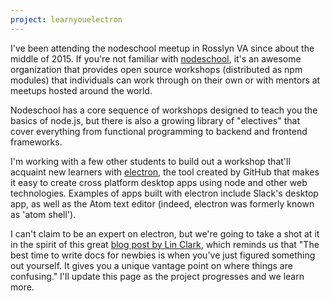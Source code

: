 ```yaml
---
project: learnyouelectron
---
```

I've been attending the nodeschool meetup in Rosslyn VA since about the middle of 2015. If you're not familiar with [nodeschool][nodeschool], it's an awesome organization that provides open source workshops (distributed as npm modules) that individuals can work through on their own or with mentors at meetups hosted around the world.

Nodeschool has a core sequence of workshops designed to teach you the basics of node.js, but there is also a growing library of "electives" that cover everything from functional programming to backend and frontend frameworks.

I'm working with a few other students to build out a workshop that'll acquaint new learners with [electron][electron], the tool created by GitHub that makes it easy to create cross platform desktop apps using node and other web technologies. Examples of apps built with electron include Slack's desktop app, as well as the Atom text editor (indeed, electron was formerly known as 'atom shell').

I can't claim to be an expert on electron, but we're going to take a shot at it in the spirit of this great [blog post by Lin Clark][lin], which reminds us that "The best time to write docs for newbies is when you've just figured something out yourself. It gives you a unique vantage point on where things are confusing." I'll update this page as the project progresses and we learn more.

[nodeschool]: http://nodeschool.io
[lin]: http://lin-clark.com/blog/2014/07/01/authoring-nodejs-workshopper-lessons/
[electron]: http://electron.atom.io
